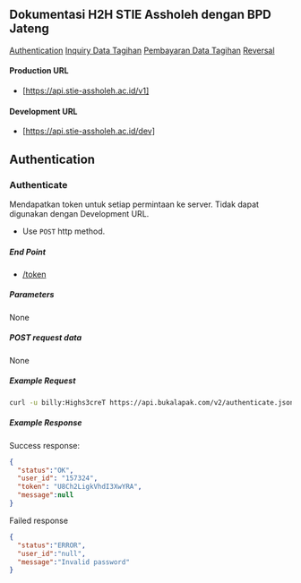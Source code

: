 ## Dokumentasi H2H STIE Assholeh dengan BPD Jateng

[Authentication](#authentication)
[Inquiry Data Tagihan](#inquiri)
[Pembayaran Data Tagihan](#pembayaran)
[Reversal](#reversal)

#### Production URL
+ [https://api.stie-assholeh.ac.id/v1]

#### Development URL
+ [https://api.stie-assholeh.ac.id/dev]


## Authentication

### Authenticate
Mendapatkan token untuk setiap permintaan ke server. Tidak dapat digunakan dengan Development URL.

+ Use `POST` http method.

##### End Point
+ [/token]()

##### Parameters
None

##### POST request data
None

##### Example Request
````sh
curl -u billy:Highs3creT https://api.bukalapak.com/v2/authenticate.json -X POST

````

##### Example Response
Success response:
````json
{
  "status":"OK",
  "user_id": "157324",
  "token": "U8Ch2LigkVhdI3XwYRA",
  "message":null
}
````

Failed response
````json
{
  "status":"ERROR",
  "user_id":"null",
  "message":"Invalid password"
}
````

